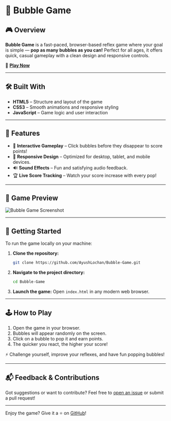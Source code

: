 # 🫧 Bubble Game

## 🎮 Overview

**Bubble Game** is a fast-paced, browser-based reflex game where your goal is simple — **pop as many bubbles as you can!** Perfect for all ages, it offers quick, casual gameplay with a clean design and responsive controls.

🔗 [**Play Now**](https://ayushlochan.github.io/Bubble-Game/)

---

## 🛠️ Built With

* **HTML5** – Structure and layout of the game
* **CSS3** – Smooth animations and responsive styling
* **JavaScript** – Game logic and user interaction

---

## 🚀 Features

* 🎯 **Interactive Gameplay** – Click bubbles before they disappear to score points!
* 📱 **Responsive Design** – Optimized for desktop, tablet, and mobile devices.
* 🔊 **Sound Effects** – Fun and satisfying audio feedback.
* 🏆 **Live Score Tracking** – Watch your score increase with every pop!

---

## 📸 Game Preview

![Bubble Game Screenshot](https://github.com/user-attachments/assets/650c21ac-301a-4d95-8260-b735e3e7cbd3)

---

## 🧰 Getting Started

To run the game locally on your machine:

1. **Clone the repository:**

   ```bash
   git clone https://github.com/AyushLochan/Bubble-Game.git
   ```

2. **Navigate to the project directory:**

   ```bash
   cd Bubble-Game
   ```

3. **Launch the game:**
   Open `index.html` in any modern web browser.

---

## 🕹️ How to Play

1. Open the game in your browser.
2. Bubbles will appear randomly on the screen.
3. Click on a bubble to pop it and earn points.
4. The quicker you react, the higher your score!

⚡ Challenge yourself, improve your reflexes, and have fun popping bubbles!

---

## 📬 Feedback & Contributions

Got suggestions or want to contribute? Feel free to [open an issue](https://github.com/AyushLochan/Bubble-Game/issues) or submit a pull request!

---

Enjoy the game? Give it a ⭐ on [GitHub](https://github.com/AyushLochan/Bubble-Game)!
